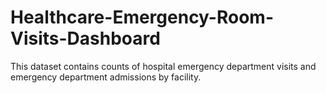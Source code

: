 # Healthcare-Emergency-Room-Visits-Dashboard
This dataset contains counts of hospital emergency department visits and emergency department admissions by facility. 
